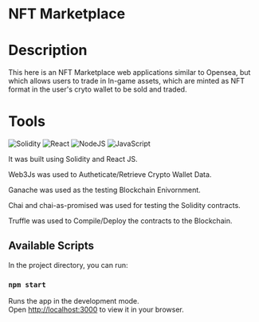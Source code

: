 # NFT Marketplace

# Description
This here is an NFT Marketplace web applications similar to Opensea, but which allows users to trade in In-game assets, which are minted as NFT format in the user's cryto wallet to be sold and traded.

# Tools

![Solidity](https://img.shields.io/badge/Solidity-%23363636.svg?style=for-the-badge&logo=solidity&logoColor=white)
![React](https://img.shields.io/badge/react-%2320232a.svg?style=for-the-badge&logo=react&logoColor=%2361DAFB)
![NodeJS](https://img.shields.io/badge/node.js-6DA55F?style=for-the-badge&logo=node.js&logoColor=white)
![JavaScript](https://img.shields.io/badge/javascript-%23323330.svg?style=for-the-badge&logo=javascript&logoColor=%23F7DF1E)

It was built using Solidity and React JS.

Web3Js was used to Autheticate/Retrieve Crypto Wallet Data.

Ganache was used as the testing Blockchain Enivornment.

Chai and chai-as-promised was used for testing the Solidity contracts.

Truffle was used to Compile/Deploy the contracts to the Blockchain.


## Available Scripts

In the project directory, you can run:

### `npm start`

Runs the app in the development mode.\
Open [http://localhost:3000](http://localhost:3000) to view it in your browser.




